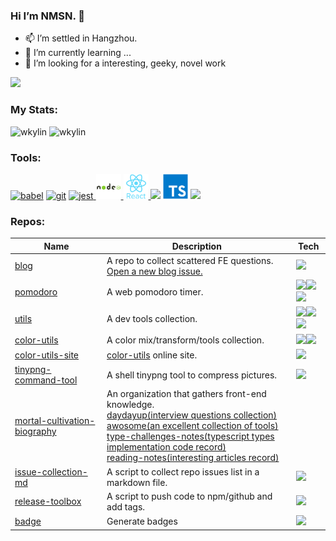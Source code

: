 ### Hi I’m NMSN. 👋

- 📫 I’m settled in Hangzhou.
- 🌱 I’m currently learning ...
- 🤔 I’m looking for a interesting, geeky, novel work

![](https://komarev.com/ghpvc/?username=nmsn)

### My Stats:

<div>
  <img width="340px" height="156" src="https://github-readme-stats.vercel.app/api/top-langs?username=nmsn&show_icons=true&locale=en&layout=compact" alt="wkylin" />
  <img  width="400px" src="https://github-readme-stats.vercel.app/api?username=nmsn&show_icons=true&locale=en" alt="wkylin" />
</div>

### Tools:

<p align="left">
  <a href="https://babeljs.io/" target="_blank"> <img src="https://www.vectorlogo.zone/logos/babeljs/babeljs-icon.svg" alt="babel" width="40" height="40"/></a>
  <a href="https://git-scm.com/" target="_blank"> <img src="https://www.vectorlogo.zone/logos/git-scm/git-scm-icon.svg" alt="git" width="40" height="40"/></a>
  <a href="https://jestjs.io" target="_blank"> <img src="https://www.vectorlogo.zone/logos/jestjsio/jestjsio-icon.svg" alt="jest" width="40" height="40"/> </a> 
  <a href="https://nodejs.org" target="_blank"> <img src="https://raw.githubusercontent.com/devicons/devicon/master/icons/nodejs/nodejs-original-wordmark.svg" alt="nodejs" width="40" height="40"/> </a>
  <a href="https://reactjs.org/" target="_blank"> <img src="https://raw.githubusercontent.com/devicons/devicon/master/icons/react/react-original-wordmark.svg" alt="react" width="40" height="40"/> </a>
  <a href="https://redux.js.org" target="_blank"><img width="40" src="https://cdn.jsdelivr.net/gh/devicons/devicon/icons/nextjs/nextjs-original.svg" /></a>
  <a href="https://www.typescriptlang.org/" target="_blank"><img src="https://raw.githubusercontent.com/devicons/devicon/master/icons/typescript/typescript-original.svg" alt="typescript" width="40" height="40"/></a> <a href="https://webpack.js.org" target="_blank"> <img src="https://cdn.jsdelivr.net/gh/devicons/devicon/icons/webpack/webpack-original.svg" width="40"/></a>
</p>

### Repos:

| Name                                                                                     | Description                                                                                                                                                                                                                                                                                                                                                                                                                      | Tech                                                                                                                                                                                                                                                                                                                                                        |
| ---------------------------------------------------------------------------------------- | -------------------------------------------------------------------------------------------------------------------------------------------------------------------------------------------------------------------------------------------------------------------------------------------------------------------------------------------------------------------------------------------------------------------------------- | ----------------------------------------------------------------------------------------------------------------------------------------------------------------------------------------------------------------------------------------------------------------------------------------------------------------------------------------------------------- |
| [blog](https://github.com/nmsn/blog)                                                     | A repo to collect scattered FE questions.  <br/> [Open a new blog issue.](https://github.com/nmsn/blog/issues/new)                                                                                                                                                                                                                                                                                                               | <img   width="30" src="https://cdn.jsdelivr.net/gh/devicons/devicon/icons/markdown/markdown-original.svg" />                                                                                                                                                                                                                                                |
| [pomodoro](https://github.com/nmsn/pomodoro)                                             | A web pomodoro timer.                                                                                                                                                                                                                                                                                                                                                                                                            | <img  width="30"  src="https://cdn.jsdelivr.net/gh/devicons/devicon/icons/nextjs/nextjs-original.svg" /><img width="30"  src="https://cdn.jsdelivr.net/gh/devicons/devicon/icons/typescript/typescript-original.svg" /><img width="30" style='display:inline' src="https://cdn.jsdelivr.net/gh/devicons/devicon/icons/tailwindcss/tailwindcss-plain.svg" /> |
| [utils](https://github.com/nmsn/utils)                                                   | A dev tools collection.                                                                                                                                                                                                                                                                                                                                                                                                          | <img  width="30" src="https://cdn.jsdelivr.net/gh/devicons/devicon/icons/react/react-original.svg" /><img  width="30" src="https://cdn.jsdelivr.net/gh/devicons/devicon/icons/typescript/typescript-original.svg" /><img width="30" src="https://cdn.jsdelivr.net/gh/devicons/devicon/icons/jest/jest-plain.svg" />                                         |
| [color-utils](https://github.com/nmsn/color-utils)                                       | A color mix/transform/tools collection.                                                                                                                                                                                                                                                                                                                                                                                          | <img  width="30" src="https://cdn.jsdelivr.net/gh/devicons/devicon/icons/typescript/typescript-original.svg" /><img  width="30" src="https://cdn.jsdelivr.net/gh/devicons/devicon/icons/jest/jest-plain.svg" />                                                                                                                                             |
| [color-utils-site](https://github.com/nmsn/color-utils-site)                             | [color-utils](https://github.com/nmsn/color-utils) online site.                                                                                                                                                                                                                                                                                                                                                                  | <img  width="30" src="https://cdn.jsdelivr.net/gh/devicons/devicon/icons/nextjs/nextjs-original.svg" />                                                                                                                                                                                                                                                     |
| [tinypng-command-tool](https://github.com/nmsn/tinypng-command-tool/blob/main/README.md) | A shell tinypng tool to compress pictures.                                                                                                                                                                                                                                                                                                                                                                                       | <img width="30" src="https://cdn.jsdelivr.net/gh/devicons/devicon/icons/nodejs/nodejs-original.svg" />                                                                                                                                                                                                                                                      |
| [mortal-cultivation-biography](https://github.com/mortal-cultivation-biography)          | An organization that gathers front-end knowledge. <br/>[daydayup(interview questions collection)](https://github.com/mortal-cultivation-biography/daydayup) <br/> [awosome(an excellent collection of tools)](https://github.com/mortal-cultivation-biography/awosome)<br/>[type-challenges-notes(typescript types implementation code record)](https://github.com/mortal-cultivation-biography/type-challenges-notes)<br/>[reading-notes(interesting articles record)](https://github.com/mortal-cultivation-biography/reading-notes) |                                                                                                                                                                                                                                                                                                                                                             |
|[issue-collection-md](https://github.com/nmsn/issue-collection-md)|A script to collect repo issues list in a markdown file.|<img width="30" src="https://cdn.jsdelivr.net/gh/devicons/devicon/icons/nodejs/nodejs-original.svg" />|
|[release-toolbox](https://github.com/nmsn/release-toolbox)|A script to push code to npm/github and add tags.|<img width="30" src="https://cdn.jsdelivr.net/gh/devicons/devicon/icons/nodejs/nodejs-original.svg" />|
|[badge](https://github.com/nmsn/badge)|Generate badges|<img width="30" src="https://cdn.jsdelivr.net/gh/devicons/devicon/icons/nodejs/nodejs-original.svg" />|
<!--
**nmsn/nmsn** is a ✨ _special_ ✨ repository because its `README.md` (this file) appears on your GitHub profile.

Here are some ideas to get you started:

- 🔭 I’m currently working on ...
- 🌱 I’m currently learning ...
- 👯 I’m looking to collaborate on ...
- 🤔 I’m looking for help with ...
- 💬 Ask me about ...
- 📫 How to reach me: ...
- 😄 Pronouns: ...
- ⚡ Fun fact: ...
-->



